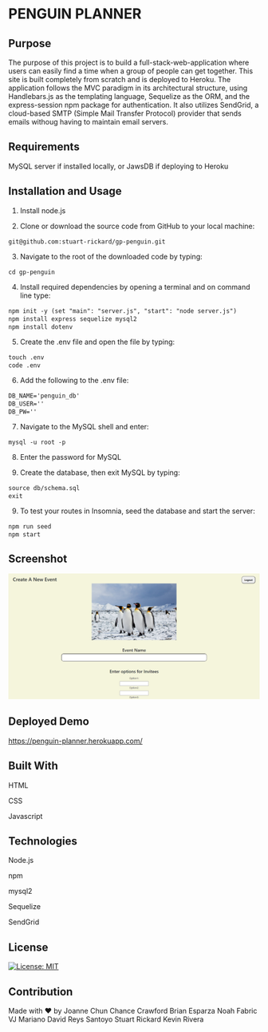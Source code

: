 # PENGUIN PLANNER

## Purpose

The purpose of this project is to build a full-stack-web-application where users can easily find a time when a group of people can get together.
This site is built completely from scratch and is deployed to Heroku. The application follows the MVC paradigm in its architectural structure, using Handlebars.js as the templating language, Sequelize as the ORM, and the express-session npm package for authentication. It also utilizes SendGrid, a cloud-based SMTP (Simple Mail Transfer Protocol) provider that sends emails withoug having to maintain email servers.

## Requirements

MySQL server if installed locally, or JawsDB if deploying to Heroku

## Installation and Usage

1. Install node.js

2. Clone or download the source code from GitHub to your local machine:

```shell
git@github.com:stuart-rickard/gp-penguin.git
```

3. Navigate to the root of the downloaded code by typing:

```shell
cd gp-penguin
```

4. Install required dependencies by opening a terminal and on command line type:

```shell
npm init -y (set "main": "server.js", "start": "node server.js")
npm install express sequelize mysql2
npm install dotenv
```

5. Create the .env file and open the file by typing:

```shell
touch .env
code .env
```

6. Add the following to the .env file:

```shell
DB_NAME='penguin_db'
DB_USER=''
DB_PW=''
```

7. Navigate to the MySQL shell and enter:

```shell
mysql -u root -p
```

8. Enter the password for MySQL

9. Create the database, then exit MySQL by typing:

```shell
source db/schema.sql
exit
```

9. To test your routes in Insomnia, seed the database and start the server:

```shell
npm run seed
npm start
```

## Screenshot

![penguin planner](./public/images/penguin-planner.PNG)

## Deployed Demo

https://penguin-planner.herokuapp.com/

## Built With

HTML

CSS

Javascript

## Technologies

Node.js

npm

mysql2

Sequelize

SendGrid

## License

[![License: MIT](https://img.shields.io/badge/License-MIT-green.svg)](https://opensource.org/licenses/MIT)

## Contribution

Made with ❤️ by
Joanne Chun
Chance Crawford
Brian Esparza
Noah Fabric
VJ Mariano
David Reys Santoyo
Stuart Rickard
Kevin Rivera
